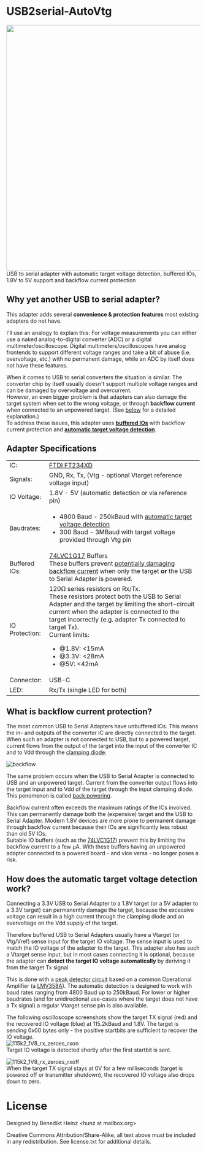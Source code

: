 # USB2serial-AutoVtg
<img src="https://user-images.githubusercontent.com/198567/280999817-36e1963b-0e59-43e5-ac5e-20795e093492.jpg" width="640"><br>
USB to serial adapter with automatic target voltage detection, buffered IOs, 1.8V to 5V support and backflow current protection

## Why yet another USB to serial adapter?
This adapter adds several **convenience & protection features** most existing adapters do not have.

I'll use an analogy to explain this: For voltage measurements you can either use a naked analog-to-digital converter (ADC) or a digital multimeter/oscilloscope.
Digital multimeters/oscilloscopes have analog frontends to support different voltage ranges and take a bit of abuse (i.e. overvoltage, etc.) with no permanent damage, while an ADC by itself does not have these features.

When it comes to USB to serial converters the situation is similar. The converter chip by itself usually doesn't support multiple voltage ranges and can be damaged by overvoltage and overcurrent.  
However, an even bigger problem is that adapters can also damage the target system when set to the wrong voltage, or through **backflow current** when connected to an unpowered target. (See [below](#backflow_current) for a detailed explanation.)  
To address these issues, this adapter uses **[buffered IOs](#backflow_current)** with backflow current protection and **[automatic target voltage detection](autovtg)**.

## Adapter Specifications
<table class="table table-striped">
  <tbody class="table-group-divider">
    <tr>
      <td class="td1">IC:</td>
      <td><a href="https://ftdichip.com/products/ft234xd/">FTDI FT234XD</a></td>
    </tr>
    <tr>
      <td class="td1">Signals:</td>
      <td>GND, Rx, Tx, (Vtg - optional Vtarget reference voltage input)</td>
    </tr>
    <tr>
      <td class="td1">IO Voltage:</td>
      <td>1.8V - 5V (automatic detection or via reference pin)</td>
    </tr>
    <tr>
      <td class="td1">Baudrates:</td>
      <td>
		  <ul>
		  <li>4800 Baud - 250kBaud with <a href="#autovtg" class="link-primary">automatic target voltage detection</a></li>
		  <li>300 Baud - 3MBaud with target voltage provided through Vtg pin</li>
		  </ul>
      </td>
    </tr>
    <tr>
      <td class="td1">Buffered IOs:</td>
      <td><a href="https://assets.nexperia.com/documents/data-sheet/74LVC1G17.pdf">74LVC1G17</a> Buffers<br>
      These buffers prevent <a href="#backflow_current" class="link-primary">potentially damaging backflow current</a> when only the target <b>or</b> the USB to Serial Adapter is powered.
      </td>
    </tr>
    <tr>
      <td class="td1">IO Protection:</td>
      <td>120Ω series resistors on Rx/Tx.<br>
      These resistors protect both the USB to Serial Adapter and the target by limiting the short-circuit current 
      when the adapter is connected to the target incorrectly (e.g. adapter Tx connected to target Tx).<br>
      Current limits:
      <ul>
      <li>@1.8V: &lt;15mA</li>
      <li>@3.3V: &lt;28mA</li>
      <li>@5V: &lt;42mA</li>
      </ul>
      </td>
    </tr>
    <tr>
      <td class="td1">Connector:</td>
      <td>USB-C</td>
    </tr>
    <tr>
      <td class="td1">LED:</td>
      <td>Rx/Tx (single LED for both)</td>
    </tr>
</tbody>
</table>

<a id="backflow_current"></a>
## What is backflow current protection?
The most common USB to Serial Adapters have unbuffered IOs. This means the in- and outputs of the converter IC are
directly connected to the target. When such an adapter is not connected to USB, but to a powered target, current flows
from the output of the target into the input of the converter IC and to Vdd through the 
<a href="https://electronics.stackexchange.com/questions/179450/power-and-ground-clamp-diodes-in-cmos-io-buffer">
clamping diode</a>.  
  
![backflow](https://github.com/znuh/usb2serial-autovtg/assets/198567/0968fbaf-4c8f-41ee-8fd6-8c0b365975ac)  
  
The same problem occurs when the USB to Serial Adapter is connected to USB and an unpowered target. Current from the
converter output flows into the target input and to Vdd of the target through the input clamping diode.
This penomenon is called
<a href="https://e2e.ti.com/blogs_/b/analogwire/posts/back-powering-why-are-the-lights-on-when-the-power-is-off">
back powering</a>.

Backflow current often exceeds the maximum ratings of the ICs involved. This can permanently damage both the 
(expensive) target and the USB to Serial Adapter. Modern 1.8V devices are more prone to permanent damage through
backflow current because their IOs are significantly less robust than old 5V IOs.<br>
Suitable IO buffers (such as the <a href="https://assets.nexperia.com/documents/data-sheet/74LVC1G17.pdf">74LVC1G17</a>)
prevent this by limiting the backflow current to a few µA.
With these buffers having an unpowered adapter connected to a powered board - and vice versa - no longer poses a risk.

<a id="autovtg"></a>
## How does the automatic target voltage detection work?
Connecting a 3.3V USB to Serial Adapter to a 1.8V target (or a 5V adapter to a 3.3V target) can permanently damage
the target, because the excessive voltage can result in a high current through the clamping diode and an overvoltage
on the Vdd supply of the target.

Therefore buffered USB to Serial Adapters usually have a Vtarget (or Vtg/Vref) sense input for the target IO voltage.
The sense input is used to match the IO voltage of the adapter to the target.
This adapter also has such a Vtarget sense input, but in most cases connecting it is optional, because the adapter
can <b>detect the target IO voltage automatically</b> by deriving it from the target Tx signal.

This is done with a <a href="https://www.analog.com/en/technical-articles/ltc6244-high-speed-peak-detector.html">
peak detector circuit</a> based on a common Operational Amplifier (a <a href="https://www.ti.com/product/LMV358A">LMV358A</a>). The automatic detection is designed to work with baud rates ranging from 4800 Baud up to 250kBaud.
For lower or higher baudrates (and for unidirectional use-cases where the target does not have a Tx signal) 
a regular Vtarget sense pin is also available.

The following oscilloscope screenshots show the target TX signal (red) and the recovered IO voltage (blue) at 115.2kBaud and 1.8V. The target is sending 0x00 bytes only - the positive startbits are sufficient to recover the IO voltage.  
![115k2_1V8_rx_zeroes_rxon](https://github.com/znuh/usb2serial-autovtg/assets/198567/9ae299f1-62ba-4150-a746-452ce0e126de)  
Target IO voltage is detected shortly after the first startbit is sent.

![115k2_1V8_rx_zeroes_rxoff](https://github.com/znuh/usb2serial-autovtg/assets/198567/32e9fe53-4b5e-440c-9f41-3c0f2fe56209)  
When the target TX signal stays at 0V for a few milliseconds (target is powered off or transmitter shutdown), the recovered IO voltage also drops down to zero.

# License
Designed by Benedikt Heinz &lt;hunz at mailbox.org&gt;

Creative Commons Attribution/Share-Alike, all text above must be included in any redistribution. See license.txt for additional details.
